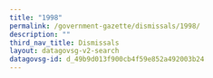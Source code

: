 ```yaml
---
title: "1998"
permalink: /government-gazette/dismissals/1998/
description: ""
third_nav_title: Dismissals
layout: datagovsg-v2-search
datagovsg-id: d_49b9d013f900cb4f59e852a492003b24
---
```


